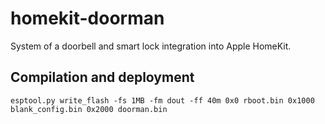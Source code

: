 # homekit-doorman
System of a doorbell and smart lock integration into Apple HomeKit.


## Compilation and deployment

```
esptool.py write_flash -fs 1MB -fm dout -ff 40m 0x0 rboot.bin 0x1000 blank_config.bin 0x2000 doorman.bin
```
